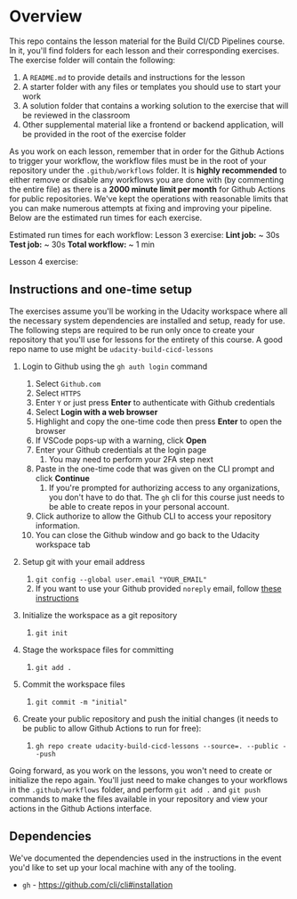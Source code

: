 # Overview

This repo contains the lesson material for the Build CI/CD Pipelines course. In it, you'll find folders for each lesson and their corresponding exercises. The exercise folder will contain the following:

1. A `README.md` to provide details and instructions for the lesson
2. A starter folder with any files or templates you should use to start your work
3. A solution folder that contains a working solution to the exercise that will be reviewed in the classroom
4. Other supplemental material like a frontend or backend application, will be provided in the root of the exercise folder

As you work on each lesson, remember that in order for the Github Actions to trigger your workflow, the workflow files must be in the root of your repository under the `.github/workflows` folder. It is **highly recommended** to either remove or disable any workflows you are done with (by commenting the entire file) as there is a **2000 minute limit per month** for Github Actions for public repositories. We've kept the operations with reasonable limits that you can make numerous attempts at fixing and improving your pipeline. Below are the estimated run times for each exercise.

Estimated run times for each workflow:
Lesson 3 exercise:
**Lint job:** ~ 30s
**Test job:** ~ 30s
**Total workflow:** ~ 1 min

Lesson 4 exercise:

## Instructions and one-time setup

The exercises assume you'll be working in the Udacity workspace where all the necessary system dependencies are installed and setup, ready for use.
The following steps are required to be run only once to create your repository that you'll use for lessons for the entirety of this course. A good repo name to use might be `udacity-build-cicd-lessons`

1. Login to Github using the `gh auth login` command
   1. Select `Github.com`
   2. Select `HTTPS`
   3. Enter `Y` or just press **Enter** to authenticate with Github credentials
   4. Select **Login with a web browser**
   5. Highlight and copy the one-time code then press **Enter** to open the browser
   6. If VSCode pops-up with a warning, click **Open**
   7. Enter your Github credentials at the login page
      1. You may need to perform your 2FA step next
   8. Paste in the one-time code that was given on the CLI prompt and click **Continue**
      1. If you're prompted for authorizing access to any organizations, you don't have to do that. The `gh` cli for this course just needs to be able to create repos in your personal account.
   9. Click authorize to allow the Github CLI to access your repository information.
   10. You can close the Github window and go back to the Udacity workspace tab

2. Setup git with your email address
   1. `git config --global user.email "YOUR_EMAIL"`
   2. If you want to use your Github provided `noreply` email, follow [these instructions](https://docs.github.com/en/account-and-profile/setting-up-and-managing-your-personal-account-on-github/managing-email-preferences/setting-your-commit-email-address#setting-your-commit-email-address-on-github)
3. Initialize the workspace as a git repository
   1. `git init`
4. Stage the workspace files for committing
   1. `git add .`
5. Commit the workspace files
   1. `git commit -m "initial"`
6. Create your public repository and push the initial changes (it needs to be public to allow Github Actions to run for free):
   1. `gh repo create udacity-build-cicd-lessons --source=. --public --push`

Going forward, as you work on the lessons, you won't need to create or initialize the repo again. You'll just need to make changes to your workflows in the `.github/workflows` folder, and perform `git add .` and `git push` commands to make the files available in your repository and view your actions in the Github Actions interface.

## Dependencies

We've documented the dependencies used in the instructions in the event you'd like to set up your local machine with any of the tooling.

* `gh` - <https://github.com/cli/cli#installation>
